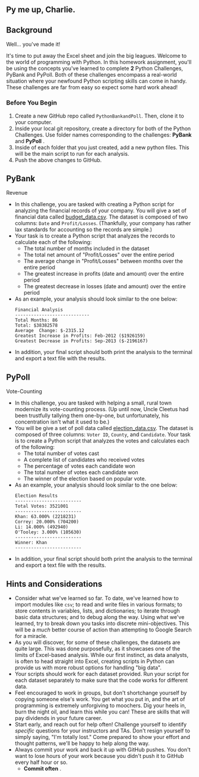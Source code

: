 
## Py me up, Charlie.

## Background

Well... you've made it!

It's time to put away the Excel sheet and join the big leagues. Welcome to the world of programming with Python. In this homework assignment, you'll be using the concepts you've learned to complete **2** Python Challenges, PyBank and PyPoll. Both of these challenges encompass a real-world situation where your newfound Python scripting skills can come in handy. These challenges are far from easy so expect some hard work ahead!

### Before You Begin

1. Create a new GitHub repo called `PythonBankandPoll`. Then, clone it to your computer.
2. Inside your local git repository, create a directory for both of the Python Challenges. Use folder names corresponding to the challenges: **PyBank** and  **PyPoll** .
3. Inside of each folder that you just created, add a new python files. This will be the main script to run for each analysis.
4. Push the above changes to GitHub.

## PyBank 

Revenue

* In this challenge, you are tasked with creating a Python script for analyzing the financial records of your company. You will give a set of financial data called [budget_data.csv](https://github.com/kerwehner/PythonBankandPoll/blob/main/PyBank/Resources/budget_data.csv). The dataset is composed of two columns: `Date` and `Profit/Losses`. (Thankfully, your company has rather lax standards for accounting so the records are simple.)
* Your task is to create a Python script that analyzes the records to calculate each of the following:
  * The total number of months included in the dataset
  * The total net amount of "Profit/Losses" over the entire period
  * The average change in "Profit/Losses" between months over the entire period
  * The greatest increase in profits (date and amount) over the entire period
  * The greatest decrease in losses (date and amount) over the entire period
* As an example, your analysis should look similar to the one below:
  ```
  Financial Analysis
  ----------------------------
  Total Months: 86
  Total: $38382578
  Average  Change: $-2315.12
  Greatest Increase in Profits: Feb-2012 ($1926159)
  Greatest Decrease in Profits: Sep-2013 ($-2196167)
  ```
* In addition, your final script should both print the analysis to the terminal and export a text file with the results.

## PyPoll

Vote-Counting

* In this challenge, you are tasked with helping a small, rural town modernize its vote-counting process. (Up until now, Uncle Cleetus had been trustfully tallying them one-by-one, but unfortunately, his concentration isn't what it used to be.)
* You will be give a set of poll data called [election_data.csv](https://github.com/kerwehner/PythonBankandPoll/blob/main/PyPoll/Resources/election_analysis.txt). The dataset is composed of three columns: `Voter ID`, `County`, and `Candidate`. Your task is to create a Python script that analyzes the votes and calculates each of the following:
  * The total number of votes cast
  * A complete list of candidates who received votes
  * The percentage of votes each candidate won
  * The total number of votes each candidate won
  * The winner of the election based on popular vote.
* As an example, your analysis should look similar to the one below:
  ```
  Election Results
  -------------------------
  Total Votes: 3521001
  -------------------------
  Khan: 63.000% (2218231)
  Correy: 20.000% (704200)
  Li: 14.000% (492940)
  O'Tooley: 3.000% (105630)
  -------------------------
  Winner: Khan
  -------------------------
  ```
* In addition, your final script should both print the analysis to the terminal and export a text file with the results.

## Hints and Considerations

* Consider what we've learned so far. To date, we've learned how to import modules like `csv`; to read and write files in various formats; to store contents in variables, lists, and dictionaries; to iterate through basic data structures; and to debug along the way. Using what we've learned, try to break down you tasks into discrete mini-objectives. This will be a *much* better course of action than attempting to Google Search for a miracle.
* As you will discover, for some of these challenges, the datasets are quite large. This was done purposefully, as it showcases one of the limits of Excel-based analysis. While our first instinct, as data analysts, is often to head straight into Excel, creating scripts in Python can provide us with more robust options for handling "big data".
* Your scripts should work for each dataset provided. Run your script for each dataset separately to make sure that the code works for different data.
* Feel encouraged to work in groups, but don't shortchange yourself by copying someone else's work. You get what you put in, and the art of programming is extremely unforgiving to moochers. Dig your heels in, burn the night oil, and learn this while you can! These are skills that will pay dividends in your future career.
* Start early, and reach out for help often! Challenge yourself to identify *specific* questions for your instructors and TAs. Don't resign yourself to simply saying, "I'm totally lost." Come prepared to show your effort and thought patterns, we'll be happy to help along the way.
* Always commit your work and back it up with GitHub pushes. You don't want to lose hours of your work because you didn't push it to GitHub every half hour or so.
  * **Commit often** .
